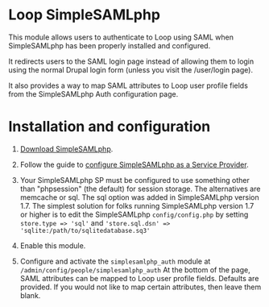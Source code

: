 # Loop SimpleSAMLphp

This module allows users to authenticate to Loop using SAML when
SimpleSAMLphp has been properly installed and configured.

It redirects users to the SAML login page instead of allowing them to login
using the normal Drupal login form (unless you visit the /user/login page).

It also provides a way to map SAML attributes to Loop user profile fields from
the SimpleSAMLphp Auth configuration page.

# Installation and configuration

1. [Download SimpleSAMLphp](https://simplesamlphp.org/download).

2. Follow the guide to [configure SimpleSAMLphp as a Service
   Provider](https://simplesamlphp.org/docs/stable/simplesamlphp-sp).

3. Your SimpleSAMLphp SP must be configured to use something other
   than "phpsession" (the default) for session storage. The
   alternatives are memcache or sql. The sql option was added in
   SimpleSAMLphp version 1.7.  The simplest solution for folks running
   SimpleSAMLphp version 1.7 or higher is to edit the SimpleSAMLphp
   `config/config.php` by setting `store.type => 'sql'` and
   `'store.sql.dsn' => 'sqlite:/path/to/sqlitedatabase.sq3'`

4. Enable this module.

5. Configure and activate the `simplesamlphp_auth` module at
   `/admin/config/people/simplesamlphp_auth` At the bottom of the
   page, SAML attributes can be mapped to Loop user profile
   fields. Defaults are provided. If you would not like to map certain
   attributes, then leave them blank.
